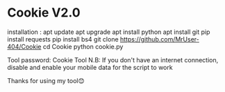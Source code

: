 # Cookie V2.0
installation :
apt update
apt upgrade
apt install python
apt install git
pip install requests
pip install bs4
git clone https://github.com/MrUser-404/Cookie
cd Cookie
python cookie.py

Tool password: Cookie Tool
N.B: If you don't have an internet connection, disable and enable your mobile data for the script to work

Thanks for using my tool😊

